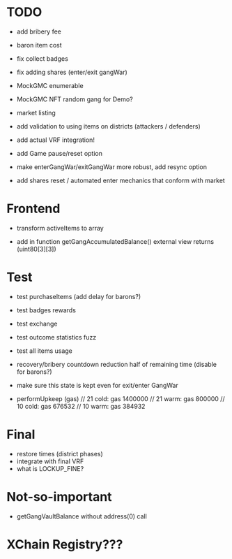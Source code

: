 
# TODO

- add bribery fee
- baron item cost

- fix collect badges
- fix adding shares (enter/exit gangWar)

- MockGMC enumerable
- MockGMC NFT random gang for Demo?

- market listing

- add validation to using items on districts (attackers / defenders)

- add actual VRF integration!

- add Game pause/reset option
- make enterGangWar/exitGangWar more robust, add resync option

- add shares reset / automated enter mechanics that conform with market

# Frontend
- transform activeItems to array

- add in function getGangAccumulatedBalance() external view returns (uint80[3][3])

# Test
- test purchaseItems (add delay for barons?)
- test badges rewards
- test exchange
- test outcome statistics fuzz

- test all items usage

- recovery/bribery countdown reduction half of remaining time (disable for barons?)
- make sure this state is kept even for exit/enter GangWar

- performUpkeep (gas)
    // 21 cold: gas 1400000
    // 21 warm: gas 800000
    // 10 cold: gas 676532
    // 10 warm: gas 384932

# Final
- restore times (district phases)
- integrate with final VRF
- what is LOCKUP_FINE?

# Not-so-important
- getGangVaultBalance without address(0) call

# XChain Registry???
